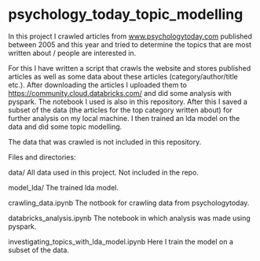 # psychology_today_topic_modelling 

In this project I crawled articles from www.psychologytoday.com published between 2005 and this year and tried to determine the topics that are most written about / people are interested in.

For this I have written a script that crawls the website and stores published articles as well as some data about these articles (category/author/title etc.). After downloading the articles I uploaded them to https://community.cloud.databricks.com/ and did some analysis with pyspark. The notebook I used is also in this repository. After this I saved a subset of the data (the articles for the top category written about) for further analysis on my local machine. I then trained an lda model on the data and did some topic modelling.

The data that was crawled is not included in this repository.

Files and directories:

data/
All data used in this project. Not included in the repo.

model_lda/
The trained lda model.

crawling_data.ipynb
The notbook for crawling data from psychologytoday.

databricks_analysis.ipynb
The notebook in which analysis was made using pyspark.

investigating_topics_with_lda_model.ipynb
Here I train the model on a subset of the data.